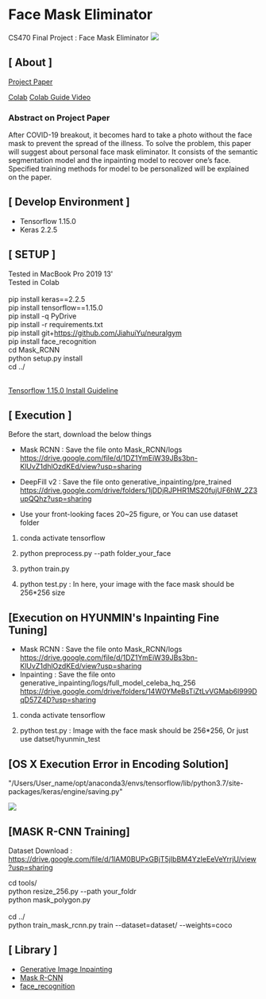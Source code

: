 # Face Mask Eliminator
CS470 Final Project : Face Mask Eliminator
<img class="fit-picture"
     src="https://github.com/hmc0105/face_mask_eliminator/blob/master/mode.png"
     >

## [ About ]
<a href="https://drive.google.com/file/d/1BhTdI1iVxx1nCMz4IHTGdTHiwT73w_tq/view?usp=sharing">Project Paper</a>


<a href="https://colab.research.google.com/drive/1w7Md6DVNH9izUUBWfn-_L5OWoL8KrnXj?usp=sharing">Colab</a>
<a href="https://www.youtube.com/watch?v=X4KrHy1tkTY&t=2s">Colab Guide Video</a>

### Abstract on Project Paper
After COVID-19 breakout, it becomes hard to take a photo without the face mask to prevent the spread of the illness. 
To solve the problem, this paper will suggest about personal face mask eliminator. 
It consists of the semantic segmentation model and the inpainting model to recover one’s face. 
Specified training methods for model to be personalized will be explained on the paper.

## [ Develop Environment ]
- Tensorflow 1.15.0
- Keras 2.2.5


## [ SETUP ]
Tested in MacBook Pro 2019 13'<br>
Tested in Colab<br>
<br>
pip install keras==2.2.5<br>
pip install tensorflow==1.15.0<br>
pip install -q PyDrive<br>
pip install -r requirements.txt<br>
pip install git+https://github.com/JiahuiYu/neuralgym<br>
pip install face_recognition<br>
cd Mask_RCNN<br>
python setup.py install<br>
cd ../<br>

<br>
<a href="https://beausty23.tistory.com/59">Tensorflow 1.15.0 Install Guideline</a>

## [ Execution ]
Before the start, download the below things

* Mask RCNN : Save the file onto Mask_RCNN/logs
<a href="https://drive.google.com/file/d/1DZ1YmEiW39JBs3bn-KlUvZ1dhlOzdKEd/view?usp=sharing">https://drive.google.com/file/d/1DZ1YmEiW39JBs3bn-KlUvZ1dhlOzdKEd/view?usp=sharing</a>


* DeepFill v2 : Save the file onto generative_inpainting/pre_trained
<a href="https://drive.google.com/drive/folders/1jDDjRJPHR1MS20fujUF6hW_2Z3upQQhz?usp=sharing">https://drive.google.com/drive/folders/1jDDjRJPHR1MS20fujUF6hW_2Z3upQQhz?usp=sharing</a>

* Use your front-looking faces 20~25 figure, or You can use dataset folder
1. conda activate tensorflow

2. python preprocess.py --path folder_your_face

3. python train.py

4. python test.py : In here, your image with the face mask should be 256*256 size

## [Execution on HYUNMIN's Inpainting Fine Tuning]
* Mask RCNN : Save the file onto Mask_RCNN/logs
<a href="https://drive.google.com/file/d/1DZ1YmEiW39JBs3bn-KlUvZ1dhlOzdKEd/view?usp=sharing">https://drive.google.com/file/d/1DZ1YmEiW39JBs3bn-KlUvZ1dhlOzdKEd/view?usp=sharing</a>
* Inpainting : Save the file onto generative_inpainting/logs/full_model_celeba_hq_256
<a href="https://drive.google.com/drive/folders/14W0YMeBsTiZtLvVGMab6l999DqD57Z4D?usp=sharing">https://drive.google.com/drive/folders/14W0YMeBsTiZtLvVGMab6l999DqD57Z4D?usp=sharing</a>

1. conda activate tensorflow

2. python test.py : Image with the face mask should be 256*256, Or just use datset/hyunmin_test


## [OS X Execution Error in Encoding Solution]
"/Users/User_name/opt/anaconda3/envs/tensorflow/lib/python3.7/site-packages/keras/engine/saving.py"

<img class="encoding_error"
     src="https://github.com/hmc0105/face_mask_eliminator/blob/master/encoding_error.png"
     >

## [MASK R-CNN Training]
Dataset Download : <br>
https://drive.google.com/file/d/1lAM0BUPxGBjT5jIbBM4YzIeEeVeYrrjU/view?usp=sharing<br>

cd tools/<br>
python resize_256.py --path your_foldr<br>
python mask_polygon.py<br>
<br>
cd ../<br>
python train_mask_rcnn.py train --dataset=dataset/ --weights=coco <br>


## [ Library ]
- [Generative Image Inpainting](https://github.com/JiahuiYu/generative_inpainting)
- [Mask R-CNN](https://github.com/matterport/Mask_RCNN)
- [face_recognition](https://github.com/ageitgey/face_recognition)


